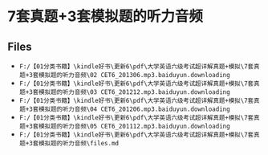 # 7套真题+3套模拟题的听力音频

## Files

- `F:/【01分类书籍】\kindle好书\更新6\pdf\大学英语六级考试超详解真题+模拟\7套真题+3套模拟题的听力音频\02 CET6_201306.mp3.baiduyun.downloading`
- `F:/【01分类书籍】\kindle好书\更新6\pdf\大学英语六级考试超详解真题+模拟\7套真题+3套模拟题的听力音频\03 CET6_201212.mp3.baiduyun.downloading`
- `F:/【01分类书籍】\kindle好书\更新6\pdf\大学英语六级考试超详解真题+模拟\7套真题+3套模拟题的听力音频\04 CET6_201206.mp3.baiduyun.downloading`
- `F:/【01分类书籍】\kindle好书\更新6\pdf\大学英语六级考试超详解真题+模拟\7套真题+3套模拟题的听力音频\05 CET6_201112.mp3.baiduyun.downloading`
- `F:/【01分类书籍】\kindle好书\更新6\pdf\大学英语六级考试超详解真题+模拟\7套真题+3套模拟题的听力音频\files.md`
